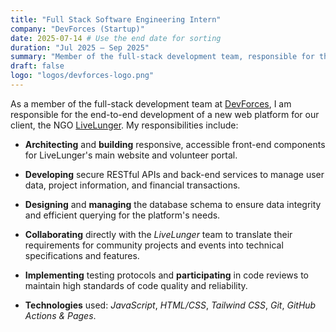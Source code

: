 ```yaml
---
title: "Full Stack Software Engineering Intern"
company: "DevForces (Startup)"
date: 2025-07-14 # Use the end date for sorting
duration: "Jul 2025 — Sep 2025"
summary: "Member of the full-stack development team, responsible for the end-to-end development of a new web platform for our client LiveLunger."
draft: false
logo: "logos/devforces-logo.png"
---
```


As a member of the full-stack development team at [DevForces](https://devforces.io/), I am responsible for the end-to-end development of a new web platform for our client, the NGO [LiveLunger](https://www.instagram.com/livelunger/). My responsibilities include:

- **Architecting** and **building** responsive, accessible front-end components for LiveLunger's main website and volunteer portal.

- **Developing** secure RESTful APIs and back-end services to manage user data, project information, and financial transactions.

- **Designing** and **managing** the database schema to ensure data integrity and efficient querying for the platform's needs.

- **Collaborating** directly with the *LiveLunger* team to translate their requirements for community projects and events into technical specifications and features.

- **Implementing** testing protocols and **participating** in code reviews to maintain high standards of code quality and reliability.

- **Technologies** used: *JavaScript*, *HTML/CSS*, *Tailwind CSS*, *Git*, *GitHub Actions & Pages*.
